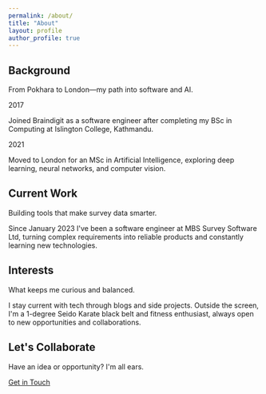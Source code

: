 ```yaml
---
permalink: /about/
title: "About"
layout: profile
author_profile: true
---
```


<div class="about-grid">

<section id="background" class="bio-section">
  <h2>Background</h2>
  <p class="section-intro">From Pokhara to London—my path into software and AI.</p>
  <div class="timeline">
    <div class="timeline-item">
      <span class="timeline-date">2017</span>
      <p>Joined Braindigit as a software engineer after completing my BSc in Computing at Islington College, Kathmandu.</p>
    </div>
    <div class="timeline-item">
      <span class="timeline-date">2021</span>
      <p>Moved to London for an MSc in Artificial Intelligence, exploring deep learning, neural networks, and computer vision.</p>
    </div>
  </div>
</section>

<section id="current-work" class="bio-section">
  <h2>Current Work</h2>
  <p class="section-intro">Building tools that make survey data smarter.</p>
  <p>Since January 2023 I've been a software engineer at MBS Survey Software Ltd, turning complex requirements into reliable products and constantly learning new technologies.</p>
</section>

<section id="interests" class="bio-section">
  <h2>Interests</h2>
  <p class="section-intro">What keeps me curious and balanced.</p>
  <p>I stay current with tech through blogs and side projects. Outside the screen, I'm a 1-degree Seido Karate black belt and fitness enthusiast, always open to new opportunities and collaborations.</p>
</section>

</div>

<section id="connect" class="cta-card">
  <h2>Let's Collaborate</h2>
  <p>Have an idea or opportunity? I'm all ears.</p>
  <a href="/contact/" class="btn btn--primary btn--large">Get in Touch</a>
</section>

